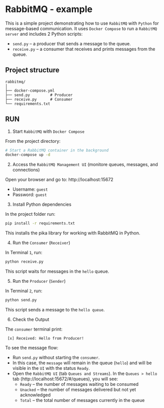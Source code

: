 # RabbitMQ - example

This is a simple project demonstrating how to use `RabbitMQ` with `Python` for message-based communication. It uses `Docker Compose` to run a `RabbitMQ server` and includes 2 Python scripts:
- `send.py` – a producer that sends a message to the queue.
- `receive.py` – a consumer that receives and prints messages from the queue.

## Project structure

```text
rabbitmq/
│
├── docker-compose.yml
├── send.py         # Producer
├── receive.py      # Consumer
└── requirements.txt
```

## RUN

1. Start `RabbitMQ` with `Docker Compose`

From the project directory:

```bash
# Start a RabbitMQ container in the background
docker-compose up -d
```

2. Access the `RabbitMQ Management UI` (monitore queues, messages, and connections)

Open your browser and go to: http://localhost:15672

- Username: `guest`
- Password: `guest`

3. Install Python dependencies

In the project folder run:

```bash
pip install -r requirements.txt
```

This installs the pika library for working with RabbitMQ in Python.

4. Run the `Consumer` (`Receiver`)

In Terminal `1`, run:

```bash
python receive.py
```

This script waits for messages in the `hello` queue.

5. Run the `Producer` (`Sender`)

In Terminal `2`, run:
```bash
python send.py
```

This script sends a message to the `hello queue`.

6. Check the Output

The `consumer` terminal print:

```text
 [x] Received: Hello from Producer!
 ```
 
To see the message flow:
- Run `send.py` without starting the `consumer`.
- In this case, the `message` will remain in the queue (`hello`) and will be visible in the `UI` with the status `Ready`.
- Open the `RabbitMQ UI` (tab `Queues and Streams`). In the `Queues > hello` tab (http://localhost:15672/#/queues), you will see:
  - `Ready` – the number of messages waiting to be consumed
  - `Unacked` – the number of messages delivered but not yet acknowledged
  - `Total` – the total number of messages currently in the queue
